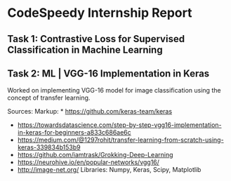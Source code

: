 # CodeSpeedy Internship Report

## Task 1: Contrastive Loss for Supervised Classification in Machine Learning

## Task 2: ML | VGG-16 Implementation in Keras

Worked on implementing VGG-16 model for image classification using the concept of transfer learning.

Sources:
Markup: * https://github.com/keras-team/keras
* https://towardsdatascience.com/step-by-step-vgg16-implementation-in-keras-for-beginners-a833c686ae6c
* https://medium.com/@1297rohit/transfer-learning-from-scratch-using-keras-339834b153b9
* https://github.com/iamtrask/Grokking-Deep-Learning
* https://neurohive.io/en/popular-networks/vgg16/
* http://image-net.org/
Libraries: Numpy, Keras, Scipy, Matplotlib
